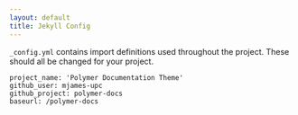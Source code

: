 ```yaml
---
layout: default
title: Jekyll Config
---
```


`_config.yml` contains import definitions used throughout the project.  These should all be changed for your project.

    project_name: 'Polymer Documentation Theme'
    github_user: mjames-upc
    github_project: polymer-docs
    baseurl: /polymer-docs
